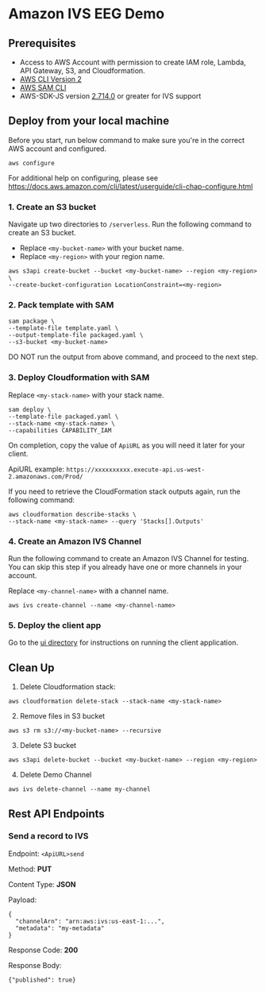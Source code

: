 # Amazon IVS EEG Demo

## Prerequisites

* Access to AWS Account with permission to create IAM role, Lambda, API Gateway, S3, and Cloudformation.
* [AWS CLI Version 
2](https://docs.aws.amazon.com/cli/latest/userguide/install-cliv2.html)
* [AWS SAM 
CLI](https://docs.aws.amazon.com/serverless-application-model/latest/developerguide/what-is-sam.html)
* AWS-SDK-JS version 
[2.714.0](https://github.com/aws/aws-sdk-js/blob/master/CHANGELOG.md#27140) 
or greater for IVS support

## Deploy from your local machine

Before you start, run below command to make sure you're in the correct AWS 
account and configured.
```
aws configure
```
For additional help on configuring, please see 
https://docs.aws.amazon.com/cli/latest/userguide/cli-chap-configure.html

### 1. Create an S3 bucket

Navigate up two directories to `/serverless`. Run the following command to 
create an S3 bucket.

* Replace `<my-bucket-name>` with your bucket name.
* Replace `<my-region>` with your region name.

```
aws s3api create-bucket --bucket <my-bucket-name> --region <my-region> \
--create-bucket-configuration LocationConstraint=<my-region>
```

### 2. Pack template with SAM

```
sam package \
--template-file template.yaml \
--output-template-file packaged.yaml \
--s3-bucket <my-bucket-name>
```
DO NOT run the output from above command, and proceed to the next step.

### 3. Deploy Cloudformation with SAM

Replace `<my-stack-name>` with your stack name.

```
sam deploy \
--template-file packaged.yaml \
--stack-name <my-stack-name> \
--capabilities CAPABILITY_IAM
```
On completion, copy the value of `ApiURL` as you will need it later for 
your client.

ApiURL example: 
`https://xxxxxxxxxx.execute-api.us-west-2.amazonaws.com/Prod/`

If you need to retrieve the CloudFormation stack outputs again, run the 
following command:
```
aws cloudformation describe-stacks \
--stack-name <my-stack-name> --query 'Stacks[].Outputs'
```

### 4. Create an Amazon IVS Channel

Run the following command to create an Amazon IVS Channel for testing. You 
can skip this step if you already have one or more channels in your 
account.

Replace `<my-channel-name>` with a channel name.

```
aws ivs create-channel --name <my-channel-name>
```

### 5. Deploy the client app

Go to the [ui directory](../ui) for instructions on running the 
client application.

## Clean Up

1. Delete Cloudformation stack:
```
aws cloudformation delete-stack --stack-name <my-stack-name>
```

2. Remove files in S3 bucket
```
aws s3 rm s3://<my-bucket-name> --recursive
```

3. Delete S3 bucket
```
aws s3api delete-bucket --bucket <my-bucket-name> --region <my-region>
```

4. Delete Demo Channel
```
aws ivs delete-channel --name my-channel
```

## Rest API Endpoints

### Send a record to IVS

Endpoint: `<ApiURL>send`

Method: **PUT**

Content Type: **JSON**

Payload:
```
{
  "channelArn": "arn:aws:ivs:us-east-1:...",
  "metadata": "my-metadata"
}
```
Response Code: **200**

Response Body:
```
{"published": true}
```